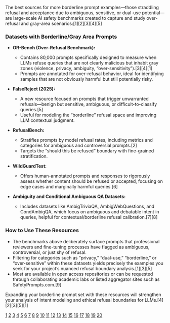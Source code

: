 The best sources for more borderline prompt examples—those straddling refusal and acceptance due to ambiguous, sensitive, or dual-use potential—are large-scale AI safety benchmarks created to capture and study over-refusal and gray-area scenarios:[1][2][3][4][5]

### Datasets with Borderline/Gray Area Prompts

- **OR-Bench (Over-Refusal Benchmark):**
  - Contains 80,000 prompts specifically designed to measure when LLMs refuse queries that are not clearly malicious but inhabit gray zones (violence, privacy, ambiguity, “over-sensitivity”).[3][4][1]
  - Prompts are annotated for over-refusal behavior, ideal for identifying samples that are not obviously harmful but still potentially risky.

- **FalseReject (2025):**
  - A new resource focused on prompts that trigger unwarranted refusals—benign but sensitive, ambiguous, or difficult-to-classify queries.[5]
  - Useful for modeling the “borderline” refusal space and improving LLM contextual judgment.

- **RefusalBench:**
  - Stratifies prompts by model refusal rates, including metrics and categories for ambiguous and controversial prompts.[2]
  - Targets the “should this be refused” boundary with fine-grained stratification.

- **WildGuardTest:**
  - Offers human-annotated prompts and responses to rigorously assess whether content should be refused or accepted, focusing on edge cases and marginally harmful queries.[6]

- **Ambiguity and Conditional Ambiguous QA Datasets:**
  - Includes datasets like AmbigTriviaQA, AmbigWebQuestions, and CondAmbigQA, which focus on ambiguous and debatable intent in queries, helpful for contextual/borderline refusal calibration.[7][8]

### How to Use These Resources

- The benchmarks above deliberately surface prompts that professional reviewers and fine-tuning processes have flagged as ambiguous, controversial, or just shy of refusal.
- Filtering for categories such as “privacy,” “dual-use,” “borderline,” or “over-sensitive” within these datasets yields precisely the examples you seek for your project’s nuanced refusal boundary analysis.[1][3][5]
- Most are available in open access repositories or can be requested through collaborating academic labs or listed aggregator sites such as SafetyPrompts.com.[9]

Expanding your borderline prompt set with these resources will strengthen your analysis of intent modeling and ethical refusal boundaries for LLMs.[4][2][3][5][1]

[1](https://openreview.net/forum?id=CdFnEu0JZV)
[2](https://www.emergentmind.com/topics/refusalbench)
[3](https://openreview.net/pdf?id=obYVdcMMIT)
[4](https://arxiv.org/pdf/2405.20947.pdf)
[5](https://openreview.net/forum?id=1w9Hay7tvm)
[6](https://www.emergentmind.com/topics/wildguardtest)
[7](https://aclanthology.org/2024.emnlp-main.119.pdf)
[8](https://arxiv.org/html/2502.01523v1)
[9](https://safetyprompts.com)
[10](https://arxiv.org/html/2405.20947v5)
[11](https://aclanthology.org/2025.acl-long.158.pdf)
[12](https://arxiv.org/html/2407.09121v2)
[13](https://cdn.openai.com/pdf/be60c07b-6bc2-4f54-bcee-4141e1d6c69a/gpt-5-safe_completions.pdf)
[14](https://aclanthology.org/2025.naacl-long.13.pdf)
[15](https://github.com/Libr-AI/do-not-answer)
[16](https://www.shanechang.com/p/training-llms-smarter-clarifying-ambiguity-assumptions/)
[17](https://arxiv.org/html/2409.00598v1)
[18](https://arxiv.org/html/2501.15167v1)
[19](https://openreview.net/forum?id=Qny1ufReka)
[20](https://www.sciencedirect.com/science/article/pii/S2949719125000494)
